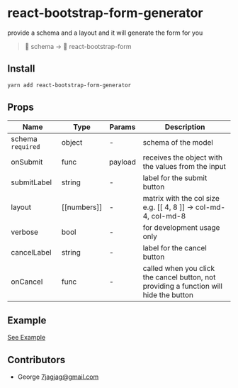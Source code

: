 # react-bootstrap-form-generator
provide a schema and a layout and it will generate the form for you
>📝 schema -> 📔 react-bootstrap-form

## Install
```sh
yarn add react-bootstrap-form-generator
```

## Props
| Name               | Type        | Params  | Description |
|--------------------|-------------|---------|-------------|
| schema `required`  | object      | -       | schema of the model
| onSubmit           | func        | payload | receives the object with the values from the input
| submitLabel        | string      | -       | label for the submit button
| layout             | [[numbers]] | -       | matrix with the col size e.g. [[ 4, 8 ]] -> col-md-4, col-md-8
| verbose            | bool        | -       | for development usage only
| cancelLabel        | string      | -       | label for the cancel button
| onCancel           | func        | -       | called when you click the cancel button, not providing a function will hide the button

## Example
[See Example](/example/README.md)

## Contributors
* George <7jagjag@gmail.com>
